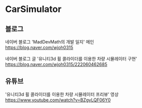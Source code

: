 # CarSimulator

## 블로그

네이버 블로그 'MadDevMath의 개발 일지' 메인
\
https://blog.naver.com/wjoh0315
\
\
네이버 블로그 글 '유니티3d 휠 콜라이더를 이용한 차량 시뮬레이터 구현'
\
https://blog.naver.com/wjoh0315/222060462685

## 유튜브

'유니티3d 휠 콜라이더를 이용한 차량 시뮬레이터 프리뷰' 영상
\
https://www.youtube.com/watch?v=BZgyLQF06Y0
